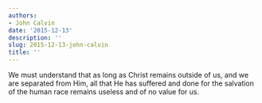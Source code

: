 ```yaml
---
authors:
- John Calvin
date: '2015-12-13'
description: ''
slug: 2015-12-13-john-calvin
title: ''
---
```

We must understand that as long as Christ remains outside of us, and we are separated from Him, all that He has suffered and done for the salvation of the human race remains useless and of no value for us.



